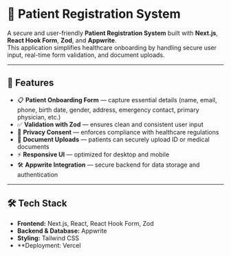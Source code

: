 # 🏥 Patient Registration System

A secure and user-friendly **Patient Registration System** built with **Next.js**, **React Hook Form**, **Zod**, and **Appwrite**.  
This application simplifies healthcare onboarding by handling secure user input, real-time form validation, and document uploads.

---

## 🚀 Features
- 📋 **Patient Onboarding Form** — capture essential details (name, email, phone, birth date, gender, address, emergency contact, primary physician, etc.)
- ✅ **Validation with Zod** — ensures clean and consistent user input
- 🔐 **Privacy Consent** — enforces compliance with healthcare regulations
- 📂 **Document Uploads** — patients can securely upload ID or medical documents
- ⚡ **Responsive UI** — optimized for desktop and mobile
- 🛠 **Appwrite Integration** — secure backend for data storage and authentication

---

## 🛠 Tech Stack
- **Frontend:** Next.js, React, React Hook Form, Zod
- **Backend & Database:** Appwrite
- **Styling:** Tailwind CSS 
- **Deployment: Vercel
